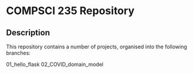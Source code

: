 # COMPSCI 235 Repository

## Description

This repository contains a number of projects, organised into the following branches:

01_hello_flask
02_COVID_domain_model
